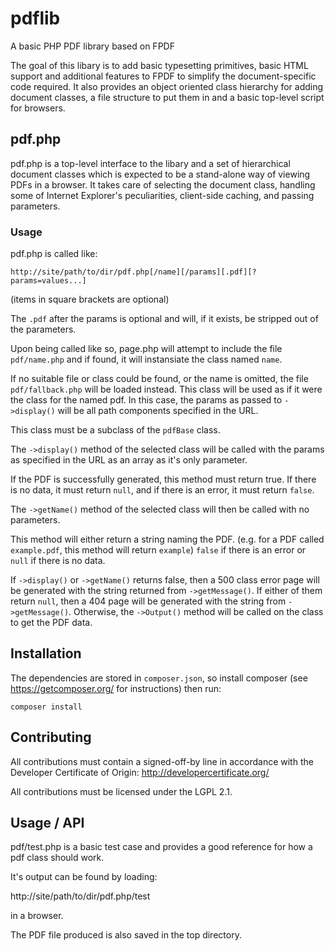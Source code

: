 # pdflib
A basic PHP PDF library based on FPDF

The goal of this libary is to add basic typesetting primitives, basic HTML support and additional features to FPDF to simplify the document-specific code required. It also provides an object oriented class hierarchy for adding document classes, a file structure to put them in and a basic top-level script for browsers.


## pdf.php

pdf.php is a top-level interface to the libary and a set of hierarchical document classes which is expected to be a stand-alone way of viewing PDFs in a browser. It takes care of selecting the document class, handling some of Internet Explorer's peculiarities, client-side caching, and passing parameters.

### Usage
pdf.php is called like:

`http://site/path/to/dir/pdf.php[/name][/params][.pdf][?params=values...]`

(items in square brackets are optional)

The `.pdf` after the params is optional and will, if it exists, be stripped
out of the parameters.

Upon being called like so, page.php will attempt to include the file
`pdf/name.php` and if found, it will instansiate the class named `name`.

If no suitable file or class could be found, or the name is omitted, the file
`pdf/fallback.php` will be loaded instead. This class will be used as if it
were the class for the named pdf. In this case, the params as passed to
`->display()` will be all path components specified in the URL.

This class must be a subclass of the `pdfBase` class.

The `->display()` method of the selected class will be called with the params
as specified in the URL as an array as it's only parameter.

If the PDF is successfully generated, this method must return true. If there
is no data, it must return `null`, and if there is an error, it must return
`false`.

The `->getName()` method of the selected class will then be called with no
parameters.

This method will either return a string naming the PDF. (e.g. for a PDF
called `example.pdf`, this method will return `example`) `false` if there
is an error or `null` if there is no data.

If `->display()` or `->getName()` returns false, then a 500 class error page
will be generated with the string returned from `->getMessage()`. If either of
them return `null`, then a 404 page will be generated with the string from
`->getMessage()`. Otherwise, the `->Output()` method will be called on the class
to get the PDF data.

## Installation
The dependencies are stored in `composer.json`, so install composer (see https://getcomposer.org/ for instructions) then run:

```
composer install
```

## Contributing
All contributions must contain a signed-off-by line in accordance with the Developer Certificate of Origin: http://developercertificate.org/

All contributions must be licensed under the LGPL 2.1.

## Usage / API
pdf/test.php is a basic test case and provides a good reference for how a pdf class should work.

It's output can be found by loading:

http://site/path/to/dir/pdf.php/test

in a browser.

The PDF file produced is also saved in the top directory.
